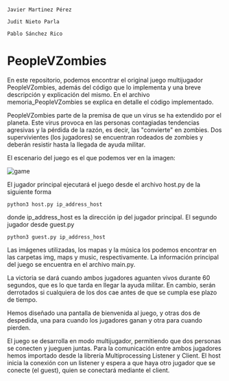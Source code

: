                                                                                                                     Javier Martinez Pérez
                                                                                                                        Judit Nieto Parla
                                                                                                                       Pablo Sánchez Rico

# PeopleVZombies
En este repositorio, podemos encontrar el original juego multijugador PeopleVZombies, además del código que lo implementa y una breve descripción y explicación del mismo. En el archivo memoria_PeopleVZombies se explica en detalle el código implementado.

PeopleVZombies parte de la premisa de que un virus se ha extendido por el planeta. Este virus provoca en las personas contagiadas tendencias agresivas y la pérdida de la razón, es decir, las "convierte" en zombies. Dos supervivientes (los jugadores) se encuentran rodeados de zombies y deberán resistir hasta la llegada de ayuda militar.

El escenario del juego es el que podemos ver en la imagen:

![game](https://github.com/pabsan16/PeopleVZombies/assets/124245920/54a1e191-d9dc-4501-bc42-2d169a26bfad)

El jugador principal ejecutará el juego desde el archivo host.py de la siguiente forma
    
    python3 host.py ip_address_host

donde ip_address_host es la dirección ip del jugador principal. El segundo jugador desde guest.py

    python3 guest.py ip_address_host
    
Las imágenes utilizadas, los mapas y la música los podemos encontrar en las carpetas img, maps y music, respectivamente. La información principal del juego se encuentra en el archivo main.py.

La victoria se dará cuando ambos jugadores aguanten vivos durante 60 segundos, que es lo que tarda en llegar la ayuda militar. En cambio, serán derrotados si cualquiera de los dos cae antes de que se cumpla ese plazo de tiempo.

Hemos diseñado una pantalla de bienvenida al juego, y otras dos de despedida, una para cuando los jugadores ganan y otra para cuando pierden.

El juego se desarrolla en modo multijugador, permitiendo que dos personas se conecten y jueguen juntas. Para la comunicación entre ambos jugadores hemos importado desde la librería Multiprocessing Listener y Client. El host inicia la conexión con un listener y espera a que haya otro jugador que se conecte (el guest), quien se conectará mediante el client.
